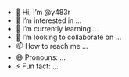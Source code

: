 - 👋 Hi, I’m @y483r
- 👀 I’m interested in ...
- 🌱 I’m currently learning ...
- 💞️ I’m looking to collaborate on ...
- 📫 How to reach me ...
- 😄 Pronouns: ...
- ⚡ Fun fact: ...

<!---
y483r/y483r is a ✨ special ✨ repository because its `README.md` (this file) appears on your GitHub profile.
You can click the Preview link to take a look at your changes.
--->
